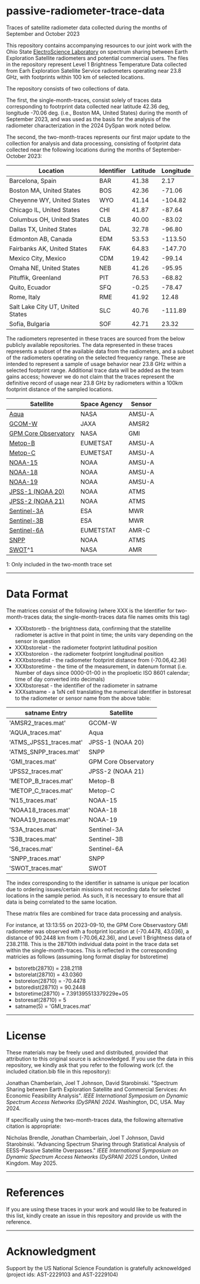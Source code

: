 # passive-radiometer-trace-data
Traces of satellite radiometer data collected during the months of September and October 2023


This repository contains accompanying resources to our joint work with the Ohio State [ElectroScience Laboratory](https://electroscience.osu.edu/) on spectrum sharing between Earth Exploration Satellite radiometers and potential commercial users. The files in the repository represent Level 1 Brightness Temperature Data collected from Earh Exploration Satellite Service radiometers operating near 23.8 GHz, with footprints within 100 km of selected locations. 

The repository consists of two collections of data. 

The first, the single-month-traces, consist solely of traces data corresponding to footrprint data collected near latitude 42.36 deg, longitude -70.06 deg. (i.e., Boston MA, United States) during the month of September 2023, and was used as the basis for the analysis of the radiometer characterization in the 2024 DySpan work noted below.

The second, the two-month-traces represents our first major update to the collection for analysis and data processing, consisting of footprint data collected near the following locations during the months of September-October 2023:

Location | Identifier | Latitude | Longitude 
--- | --- | --- | ---
Barcelona, Spain | BAR | 41.38 | 2.17
Boston MA, United States | BOS | 42.36 | -71.06
Cheyenne WY, United States | WYO | 41.14  | -104.82
Chicago IL, United States | CHI | 41.87  | -87.64
Columbus OH, United States | CLB | 40.00 | -83.02
Dallas TX, United States | DAL | 32.78  | -96.80
Edmonton AB, Canada | EDM | 53.53  | -113.50
Fairbanks AK, United States | FAK | 64.83  | -147.70
Mexico City, Mexico | CDM | 19.42 | -99.14
Omaha NE, United States | NEB |  41.26  | -95.95
Pituffik, Greenland | PIT | 76.53  | -68.82
Quito, Ecuador | SFQ | -0.25  | -78.47
Rome, Italy | RME |  41.92  | 12.48
Salt Lake City UT, United States | SLC | 40.76  | -111.89
Sofia, Bulgaria | SOF | 42.71 | 23.32

The radiometers represented in these traces are sourced from the below publicly available repositories. The data represented in these traces represents a subset of the available data from the radiometers, and a subset of the radiometers operating on the selected frequency range. These are intended to represent a sample of usage behavior near 23.8 GHz within a selected footprint range. Additional trace data will be added as the team gains access; however we do not claim that the traces represent the definitive record of usage near 23.8 GHz by radiometers within a 100km footprint distance of the sampled locations.

Satellite | Space Agency | Sensor 
--- | --- | --- 
[Aqua](https://disc.gsfc.nasa.gov/datasets/AIRABRAD005/summary)| NASA | AMSU-A
[GCOM-W](https://gportal.jaxa.jp/gpr/search?tab=1) | JAXA | AMSR2 
[GPM Core Observatory](https://disc.gsfc.nasa.gov/datasets/GPM1BGMI07/summary) | NASA | GMI 
[Metop-B](https://data.eumetsat.int/product/EO:EUM:DAT:METOP:AMSUL1) |EUMETSAT | AMSU-A 
[Metop-C](https://data.eumetsat.int/product/EO:EUM:DAT:METOP:AMSUL1) | EUMETSAT | AMSU-A 
[NOAA-15](https://www.ncei.noaa.gov/has/HAS.FileAppRouter?datasetname=NSTARFCDR&subqueryby=STATION&applname=&outdest=FILE) | NOAA | AMSU-A 
[NOAA-18](https://www.ncei.noaa.gov/data/amsu-a-brightness-temperature/access) | NOAA | AMSU-A  
[NOAA-19](https://www.ncei.noaa.gov/data/amsu-a-brightness-temperature/access) | NOAA | AMSU-A 
[JPSS-1 (NOAA 20)](https://www.ncei.noaa.gov/access/metadata/landing-page/bin/iso?id=gov.noaa.ncdc:C0142) | NOAA | ATMS 
[JPSS-2 (NOAA 21)](https://www.ncei.noaa.gov/access/metadata/landing-page/bin/iso?id=gov.noaa.ncdc:C0142) | NOAA | ATMS 
[Sentinel-3A](https://documentation.dataspace.copernicus.eu/Data/Sentinel3.html#sentinel-3-sral-level-2) | ESA | MWR 
[Sentinel-3B](https://documentation.dataspace.copernicus.eu/Data/Sentinel3.html#sentinel-3-sral-level-2) | ESA | MWR 
[Sentinel-6A](https://navigator.eumetsat.int/product/EO:EUM:DAT:0146) | EUMETSTAT | AMR-C 
[SNPP](https://www.ncei.noaa.gov/data/amsu-a-brightness-temperature/access) | NOAA | ATMS 
[SWOT](https://podaac.jpl.nasa.gov/dataset/SWOT_L2_RAD_GDR_2)^1 | NASA | AMR

1: Only included in the two-month trace set

---------------------
# Data Format

The matrices consist of the following (where XXX is the Identifier for two-month-traces data; the single-month-traces data file names omits this tag)

* XXXbstoretb - the brightness data, confirming that the statellite radiometer is active in that point in time; the units vary depending on the sensor in question  
* XXXbstorelat - the radiometer footprint latitudinal position  
* XXXbstorelon - the radiometer footprint longitudinal position  
* XXXbstoredist - the radiometer footprint distance from (-70.06,42.36)  
* XXXbstoretime - the time of the measurement, in datenum format (i.e. Number of days since 0000-01-00 in the proploetic ISO 8601 calendar; time of day converted into decimals)  
* XXXbstoresat - the identifier of the radiometer in satname  
* XXXsatname - a 1xN cell translating the numerical identifier in bstoresat to the radiometer or sensor name from the above table:

satname Entry | Satellite
--- | ---
'AMSR2_traces.mat' | GCOM-W
'AQUA_traces.mat' | Aqua
'ATMS_JPSS1_traces.mat' | JPSS-1 (NOAA 20)
'ATMS_SNPP_traces.mat' | SNPP
'GMI_traces.mat' | GPM Core Observatory
'JPSS2_traces.mat' | JPSS-2 (NOAA 21)
'METOP_B_traces.mat' | Metop-B
'METOP_C_traces.mat' | Metop-C
'N15_traces.mat' | NOAA-15
'NOAA18_traces.mat' | NOAA-18
'NOAA19_traces.mat' | NOAA-19
'S3A_traces.mat' | Sentinel-3A
'S3B_traces.mat' | Sentinel-3B
'S6_traces.mat' | Sentinel-6A
'SNPP_traces.mat' | SNPP
'SWOT_traces.mat' | SWOT

The index corresponding to the identifier in satname is unique per location due to ordering issues/certain missions not recording data for selected locations in the sample period. As such, it is necessary to ensure that all data is being correlated to the same location. 

These matrix files are combined for trace data processing and analysis. 

For instance, at 13\:13\:55 on 2023-09-10, the GPM Core Observastory GMI radiometer was observed with a footprint location at (-70.4478, 43.036), a distance of 90.2448 km from (-70.06,42.36), and Level 1 Brightness data of 238.2118. This is the 28710th individual data point in the trace data set within the single-month-traces. This is reflected in the corresponding matricies as follows (assuming long format display for bstoretime)

* bstoretb(28710) = 238.2118  
* bstorelat(28710) = 43.0360  
* bstorelon(28710) = -70.4478  
* bstoredist(28710) = 90.2448  
* bstoretime(28710) = 7.391395513379229e+05  
* bstoresat(28710) = 5  
* satname(5) = 'GMI_traces.mat'

-----------------
# License


These materials may be freely used and distributed, provided that attribution to this original source is acknowledged. If you use the data in this repository, we kindly ask that you refer to the following work (cf. the included citation.bib file in this repository):

Jonathan Chamberlain, Joel T Johnson, David Starobinski. "Spectrum Sharing between Earth Exploration Satellite and Commercial Services: An Economic Feasibility Analysis". *IEEE International Symposium on Dynamic Spectrum Access Networks (DySPAN) 2024*. Washington, DC, USA. May 2024.  

If specifically using the two-month-traces data, the following alternative citation is appropriate:

Nicholas Brendle, Jonathan Chamberlain, Joel T Johnson, David Starobinski. "Advancing Spectrum Sharing through Statistical Analysis of EESS-Passive Satellite Overpasses." *IEEE International Symposium on Dynamic Spectrum Access Networks (DySPAN) 2025* London, United Kingdom. May 2025.

-----------------
# References

If you are using these traces in your work and would like to be featured in this list, kindly create an issue in this repository and provide us with the reference.

-----------------
# Acknowledgment

Support by the US National Science Foundation is gratefully acknoweldged (project ids: AST-2229103 and AST-2229104)
